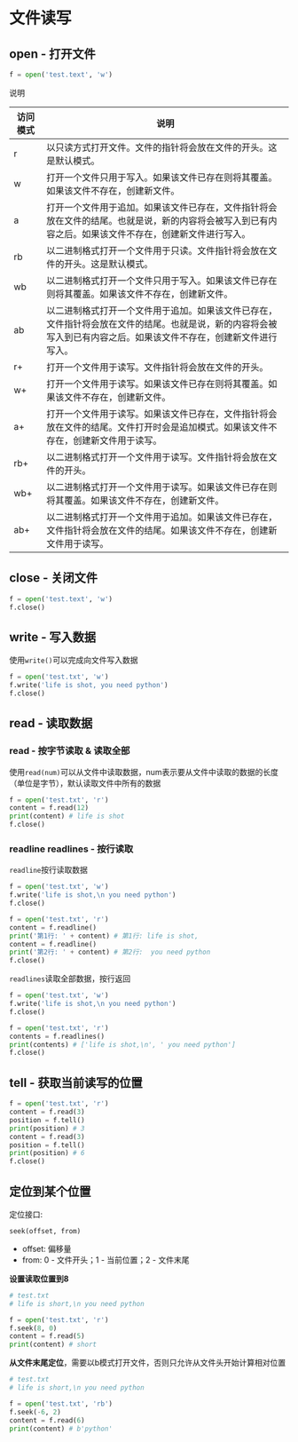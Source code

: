# 文件读写

## open - 打开文件

```python
f = open('test.text', 'w')
```

说明

| 访问模式 | 说明 |
| ---- | ---- |
| r | 以只读方式打开文件。文件的指针将会放在文件的开头。这是默认模式。
| w | 打开一个文件只用于写入。如果该文件已存在则将其覆盖。如果该文件不存在，创建新文件。 |
| a | 打开一个文件用于追加。如果该文件已存在，文件指针将会放在文件的结尾。也就是说，新的内容将会被写入到已有内容之后。如果该文件不存在，创建新文件进行写入。 |
| rb | 以二进制格式打开一个文件用于只读。文件指针将会放在文件的开头。这是默认模式。 |
| wb | 以二进制格式打开一个文件只用于写入。如果该文件已存在则将其覆盖。如果该文件不存在，创建新文件。 |
| ab | 以二进制格式打开一个文件用于追加。如果该文件已存在，文件指针将会放在文件的结尾。也就是说，新的内容将会被写入到已有内容之后。如果该文件不存在，创建新文件进行写入。 |
| r+ | 打开一个文件用于读写。文件指针将会放在文件的开头。 |
| w+ | 打开一个文件用于读写。如果该文件已存在则将其覆盖。如果该文件不存在，创建新文件。 |
| a+ | 打开一个文件用于读写。如果该文件已存在，文件指针将会放在文件的结尾。文件打开时会是追加模式。如果该文件不存在，创建新文件用于读写。 |
| rb+ | 以二进制格式打开一个文件用于读写。文件指针将会放在文件的开头。 |
| wb+ | 以二进制格式打开一个文件用于读写。如果该文件已存在则将其覆盖。如果该文件不存在，创建新文件。 |
| ab+ | 以二进制格式打开一个文件用于追加。如果该文件已存在，文件指针将会放在文件的结尾。如果该文件不存在，创建新文件用于读写。 |

## close - 关闭文件

```python
f = open('test.text', 'w')
f.close()
```

## write - 写入数据

使用`write()`可以完成向文件写入数据

```python
f = open('test.txt', 'w')
f.write('life is shot, you need python')
f.close()
```

## read - 读取数据

### read - 按字节读取 & 读取全部

使用`read(num)`可以从文件中读取数据，num表示要从文件中读取的数据的长度（单位是字节），默认读取文件中所有的数据

```python
f = open('test.txt', 'r')
content = f.read(12)
print(content) # life is shot
f.close()
```

### readline readlines - 按行读取

`readline`按行读取数据

```python
f = open('test.txt', 'w')
f.write('life is shot,\n you need python')
f.close()

f = open('test.txt', 'r')
content = f.readline()
print('第1行: ' + content) # 第1行: life is shot,
content = f.readline()
print('第2行: ' + content) # 第2行:  you need python
f.close()
```

`readlines`读取全部数据，按行返回

```python
f = open('test.txt', 'w')
f.write('life is shot,\n you need python')
f.close()

f = open('test.txt', 'r')
contents = f.readlines()
print(contents) # ['life is shot,\n', ' you need python']
f.close()
```

## tell - 获取当前读写的位置

```python
f = open('test.txt', 'r')
content = f.read(3)
position = f.tell()
print(position) # 3
content = f.read(3)
position = f.tell()
print(position) # 6
f.close()
```

## 定位到某个位置

定位接口:

```
seek(offset, from)
```

* offset: 偏移量
* from: 0 - 文件开头；1 - 当前位置；2 - 文件末尾

**设置读取位置到8**

```python
# test.txt
# life is short,\n you need python

f = open('test.txt', 'r')
f.seek(8, 0)
content = f.read(5)
print(content) # short
```

**从文件末尾定位**，需要以b模式打开文件，否则只允许从文件头开始计算相对位置

```python
# test.txt
# life is short,\n you need python

f = open('test.txt', 'rb')
f.seek(-6, 2)
content = f.read(6)
print(content) # b'python'
```



